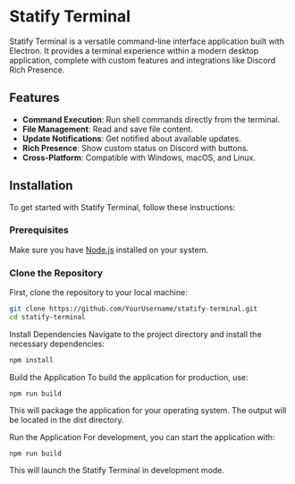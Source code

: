 # Statify Terminal

Statify Terminal is a versatile command-line interface application built with Electron. It provides a terminal experience within a modern desktop application, complete with custom features and integrations like Discord Rich Presence.

## Features

- **Command Execution**: Run shell commands directly from the terminal.
- **File Management**: Read and save file content.
- **Update Notifications**: Get notified about available updates.
- **Rich Presence**: Show custom status on Discord with buttons.
- **Cross-Platform**: Compatible with Windows, macOS, and Linux.

## Installation

To get started with Statify Terminal, follow these instructions:

### Prerequisites

Make sure you have [Node.js](https://nodejs.org/) installed on your system.

### Clone the Repository

First, clone the repository to your local machine:

```bash
git clone https://github.com/YourUsername/statify-terminal.git
cd statify-terminal
```

Install Dependencies
Navigate to the project directory and install the necessary dependencies:

```bash
npm install
```

Build the Application
To build the application for production, use:

```
npm run build
```

This will package the application for your operating system. The output will be located in the dist directory.

Run the Application
For development, you can start the application with:

```
npm run build
```

This will launch the Statify Terminal in development mode.